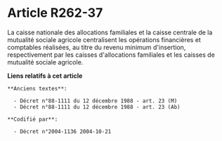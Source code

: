# Article R262-37

La caisse nationale des allocations familiales et la caisse centrale de la mutualité sociale agricole centralisent les
opérations financières et comptables réalisées, au titre du revenu minimum d'insertion, respectivement par les caisses
d'allocations familiales et les caisses de mutualité sociale agricole.

**Liens relatifs à cet article**

	**Anciens textes**:

	  - Décret n°88-1111 du 12 décembre 1988 - art. 23 (M)
	  - Décret n°88-1111 du 12 décembre 1988 - art. 23 (Ab)

	**Codifié par**:

	  - Décret n°2004-1136 2004-10-21
